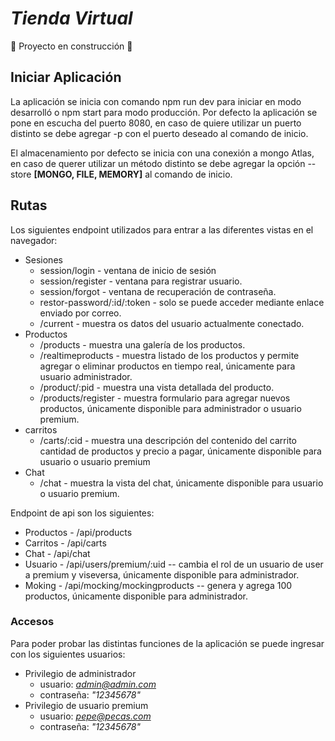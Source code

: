 <h1><em> Tienda Virtual </em></h1>

:construction: Proyecto en construcción :construction:

<h2>Iniciar Aplicación</h2>
La aplicación se inicia con comando npm run dev para iniciar en modo desarrolló o npm start para modo producción.
Por defecto la aplicación se pone en escucha del puerto 8080, en caso de quiere utilizar un puerto distinto se debe agregar -p con el puerto deseado al comando de inicio.

El almacenamiento por defecto se inicia con una conexión a mongo Atlas, en caso de querer utilizar un método distinto se debe agregar la opción --store <b>[MONGO, FILE, MEMORY]</b> al comando de inicio.

<h2>Rutas</h2>
Los siguientes endpoint utilizados para entrar a las diferentes vistas en el navegador:

 - Sesiones
   - session/login - ventana de inicio de sesión
   - session/register - ventana para registrar usuario.
   - session/forgot - ventana de recuperación de contraseña.
   - restor-password/:id/:token - solo se puede acceder mediante enlace enviado por correo.
   - /current - muestra os datos del usuario actualmente conectado.
 - Productos
   - /products - muestra una galería de los productos.
   - /realtimeproducts - muestra listado de los productos y permite agregar o eliminar productos en tiempo real, únicamente para usuario administrador.
   - /product/:pid - muestra una vista detallada del producto. 
   - /products/register - muestra formulario para agregar nuevos productos, únicamente disponible para administrador o usuario premium.
 - carritos
   - /carts/:cid - muestra una descripción del contenido del carrito cantidad de productos y precio a pagar, únicamente disponible para usuario o usuario premium
 - Chat
   - /chat - muestra la vista del chat, únicamente disponible para usuario o usuario premium.

Endpoint de api son los siguientes:

 - Productos - /api/products
 - Carritos - /api/carts
 - Chat - /api/chat
 - Usuario - /api/users/premium/:uid -- cambia el rol de un usuario de user a premium y viseversa, únicamente disponible para administrador. 
 - Moking - /api/mocking/mockingproducts -- genera y agrega 100 productos, únicamente disponible para administrador. 

<h3>Accesos</h3>
Para poder probar las distintas funciones de la aplicación se puede ingresar con los siguientes usuarios:

 - Privilegio de administrador
   - usuario: <i>admin@admin.com</i>
   - contraseña: <i>"12345678"</i>
 - Privilegio de usuario premium
   - usuario: <i>pepe@pecas.com</i>
   - contraseña: <i>"12345678"</i>
